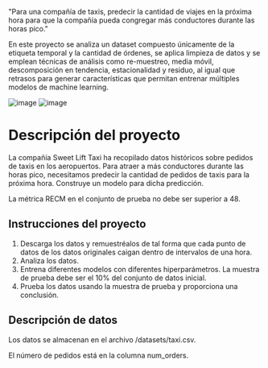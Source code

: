 "Para una compañía de taxis, predecir la cantidad de viajes en la próxima hora para que la compañía pueda congregar más conductores durante las horas pico."

En este proyecto se analiza un dataset compuesto únicamente de la etiqueta temporal y la cantidad de órdenes, se aplica limpieza de datos y se emplean técnicas de análisis como re-muestreo, media móvil, descomposición en tendencia, estacionalidad y residuo, al igual que retrasos para generar características que permitan entrenar múltiples modelos de machine learning.

![image](https://github.com/user-attachments/assets/6a9f5dc7-5f56-4b66-9210-6be23ca3018e)
![image](https://github.com/user-attachments/assets/f90e3c14-2e72-4b4d-9ffe-78b9ab950074)

# Descripción del proyecto
La compañía Sweet Lift Taxi ha recopilado datos históricos sobre pedidos de taxis en los aeropuertos. Para atraer a más conductores durante las horas pico, necesitamos predecir la cantidad de pedidos de taxis para la próxima hora. Construye un modelo para dicha predicción.

La métrica RECM en el conjunto de prueba no debe ser superior a 48.

## Instrucciones del proyecto
1. Descarga los datos y remuestréalos de tal forma que cada punto de datos de los datos originales caigan dentro de intervalos de una hora.
2. Analiza los datos.
3. Entrena diferentes modelos con diferentes hiperparámetros. La muestra de prueba debe ser el 10% del conjunto de datos inicial.
4. Prueba los datos usando la muestra de prueba y proporciona una conclusión.
## Descripción de datos

Los datos se almacenan en el archivo /datasets/taxi.csv.

El número de pedidos está en la columna num_orders.

